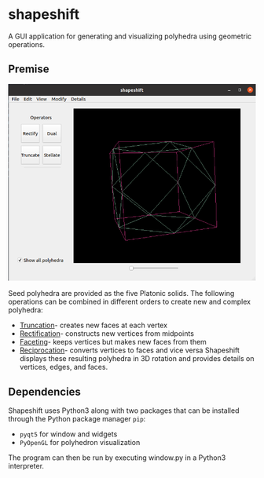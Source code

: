 # shapeshift
A GUI application for generating and visualizing polyhedra using geometric operations.

## Premise
![Screenshot of Shapeshift](img/cube-cuboctahedron.png)

Seed polyhedra are provided as the five Platonic solids.
The following operations can be combined in different orders to create new and complex polyhedra:
* [Truncation](https://en.wikipedia.org/wiki/Truncation_(geometry))- creates new faces at each vertex
* [Rectification](https://en.wikipedia.org/wiki/Rectification_(geometry))- constructs new vertices from midpoints
* [Faceting](https://en.wikipedia.org/wiki/Faceting)- keeps vertices but makes new faces from them
* [Reciprocation](https://en.wikipedia.org/wiki/Dual_polyhedron)- converts vertices to faces and vice versa
Shapeshift displays these resulting polyhedra in 3D rotation and provides details on vertices, edges, and faces.

## Dependencies
Shapeshift uses Python3 along with two packages that can be installed through the Python package manager `pip`:
* `pyqt5` for window and widgets
* `PyOpenGL` for polyhedron visualization

The program can then be run by executing window.py in a Python3 interpreter.
